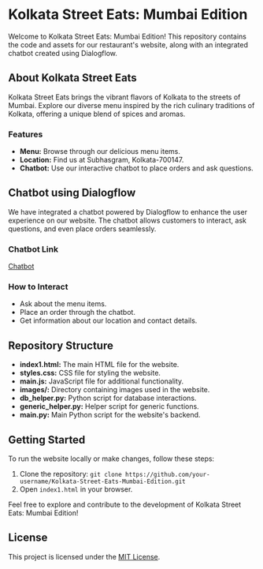 # Kolkata Street Eats: Mumbai Edition

Welcome to Kolkata Street Eats: Mumbai Edition! This repository contains the code and assets for our restaurant's website, along with an integrated chatbot created using Dialogflow.

## About Kolkata Street Eats

Kolkata Street Eats brings the vibrant flavors of Kolkata to the streets of Mumbai. Explore our diverse menu inspired by the rich culinary traditions of Kolkata, offering a unique blend of spices and aromas.

### Features

- **Menu:** Browse through our delicious menu items.
- **Location:** Find us at Subhasgram, Kolkata-700147.
- **Chatbot:** Use our interactive chatbot to place orders and ask questions.

## Chatbot using Dialogflow

We have integrated a chatbot powered by Dialogflow to enhance the user experience on our website. The chatbot allows customers to interact, ask questions, and even place orders seamlessly.

### Chatbot Link
[Chatbot](https://bot.dialogflow.com/796491b2-b127-48ab-89ac-3dc82a0c1f00)

### How to Interact
- Ask about the menu items.
- Place an order through the chatbot.
- Get information about our location and contact details.

## Repository Structure

- **index1.html:** The main HTML file for the website.
- **styles.css:** CSS file for styling the website.
- **main.js:** JavaScript file for additional functionality.
- **images/:** Directory containing images used in the website.
- **db_helper.py:** Python script for database interactions.
- **generic_helper.py:** Helper script for generic functions.
- **main.py:** Main Python script for the website's backend.

## Getting Started

To run the website locally or make changes, follow these steps:

1. Clone the repository: `git clone https://github.com/your-username/Kolkata-Street-Eats-Mumbai-Edition.git`
2. Open `index1.html` in your browser.

Feel free to explore and contribute to the development of Kolkata Street Eats: Mumbai Edition!

## License

This project is licensed under the [MIT License](LICENSE).
